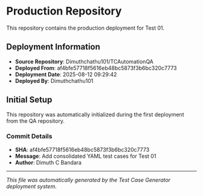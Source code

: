# Production Repository

This repository contains the production deployment for Test 01.

## Deployment Information
- **Source Repository**: Dimuthchathu101/TCAutomationQA
- **Deployed From**: af4bfe57718f5616eb48bc5873f3b6bc320c7773
- **Deployment Date**: 2025-08-12 09:29:42
- **Deployed By**: Dimuthchathu101

## Initial Setup
This repository was automatically initialized during the first deployment from the QA repository.

### Commit Details
- **SHA**: af4bfe57718f5616eb48bc5873f3b6bc320c7773
- **Message**: Add consolidated YAML test cases for Test 01
- **Author**: Dimuth C Bandara

---
*This file was automatically generated by the Test Case Generator deployment system.*
